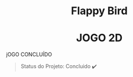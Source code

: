 <h1 align="center"> Flappy Bird</h1>
<h1 align="center"> JOGO 2D </h1>


<p align="justify"> jOGO CONCLUÍDO </p>


> Status do Projeto: Concluido :heavy_check_mark: